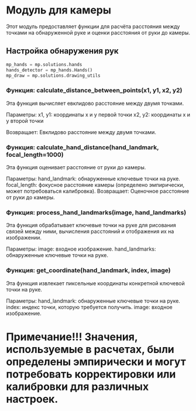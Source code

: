 # Модуль для камеры

Этот модуль предоставляет функции для расчёта расстояния между точками на обнаруженной руке и оценки расстояния от руки до камеры.

## Настройка обнаружения рук

```python
mp_hands = mp.solutions.hands
hands_detector = mp_hands.Hands()
mp_draw = mp.solutions.drawing_utils
```

### Функция: calculate_distance_between_points(x1, y1, x2, y2)
Эта функция вычисляет евклидово расстояние между двумя точками.

Параметры:
x1, y1: координаты x и y первой точки
x2, y2: координаты x и y второй точки

Возвращает:
Евклидово расстояние между двумя точками.

### Функция: calculate_hand_distance(hand_landmark, focal_length=1000)
Эта функция оценивает расстояние от руки до камеры.

Параметры:
hand_landmark: обнаруженные ключевые точки на руке.
focal_length: фокусное расстояние камеры (определено эмпирически, может потребоваться калибровка).
Возвращает:
Оценочное расстояние от руки до камеры.

### Функция: process_hand_landmarks(image, hand_landmarks)
Эта функция обрабатывает ключевые точки на руке для рисования связей между ними, вычисления расстояний и отображения их на изображении.

Параметры:
image: входное изображение.
hand_landmarks: обнаруженные ключевые точки на руке.

### Функция: get_coordinate(hand_landmark, index, image)
Эта функция извлекает пиксельные координаты конкретной ключевой точки на руке.

Параметры:
hand_landmark: обнаруженные ключевые точки на руке.
index: индекс точки, которую требуется получить.
image: входное изображение.

# Примечание!!! Значения, используемые в расчетах, были определены эмпирически и могут потребовать корректировки или калибровки для различных настроек.
